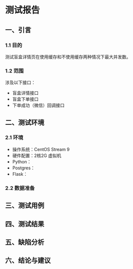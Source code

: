# 测试报告

## 一、引言

### 1.1 目的

测试盲盒详情页在使用缓存和不使用缓存两种情况下最大并发数。

### 1.2 范围

涉及以下接口：

- 盲盒详情接口
- 盲盒下单接口
- 下单成功（微信）回调接口

## 二、测试环境

### 2.1 环境

- 操作系统：CentOS Stream 9
- 硬件配置：2核2G 虚拟机
- Python：
- Postgres：
- Flask：

### 2.2 数据准备

## 三、测试用例

## 四、测试结果

## 五、缺陷分析

## 六、结论与建议
